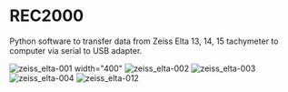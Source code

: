 # REC2000
Python software to transfer data from Zeiss Elta 13, 14, 15 tachymeter to computer via serial to USB adapter.

![zeiss_elta-001](https://user-images.githubusercontent.com/21182528/43457628-c24ef85a-94c7-11e8-8437-6579f97467b9.jpg) width="400"
![zeiss_elta-002](https://user-images.githubusercontent.com/21182528/43457630-c2737a54-94c7-11e8-88a5-0b3ea92c1d0a.jpg)
![zeiss_elta-003](https://user-images.githubusercontent.com/21182528/43457631-c29458aa-94c7-11e8-9215-6e89003002eb.jpg)
![zeiss_elta-004](https://user-images.githubusercontent.com/21182528/43457633-c2cf9852-94c7-11e8-8f5d-4bac579b5ec2.jpg)
![zeiss_elta-012](https://user-images.githubusercontent.com/21182528/43457794-47bc672a-94c8-11e8-826f-2f7dfe7a440a.jpg)
